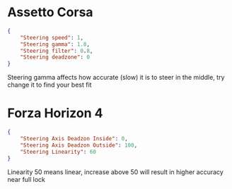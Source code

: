 # Assetto Corsa

```json
{
    "Steering speed": 1,
    "Steering gamma": 1.8,
    "Steering filter": 0.8,
    "Steering deadzone": 0
}
```  
Steering gamma affects how accurate (slow) it is to steer in the middle, try change it to find your best fit  

# Forza Horizon 4

```json
{
    "Steering Axis Deadzon Inside": 0,
    "Steering Axis Deadzon Outside": 100,
    "Steering Linearity": 60
}
```
Linearity 50 means linear, increase above 50 will result in higher accuracy near full lock  